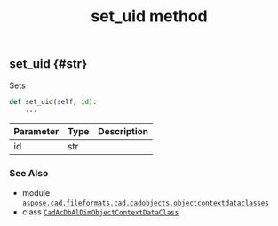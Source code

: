﻿---
title: set_uid method
second_title: Aspose.CAD for Python via .NET API References
description: 
type: docs
weight: 30
url: /python-net/aspose.cad.fileformats.cad.cadobjects.objectcontextdataclasses/cadacdbaldimobjectcontextdataclass/set_uid/
is_root: false
---

## set_uid {#str}

Sets



```python
def set_uid(self, id):
    ...
```


| Parameter | Type | Description |
| :- | :- | :- |
| id | str |  |



### See Also
* module [`aspose.cad.fileformats.cad.cadobjects.objectcontextdataclasses`](../../)
* class [`CadAcDbAlDimObjectContextDataClass`](/cad/python-net/aspose.cad.fileformats.cad.cadobjects.objectcontextdataclasses/cadacdbaldimobjectcontextdataclass)
